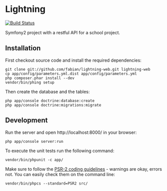 # Lightning

[![Build Status](https://secure.travis-ci.org/fabian/lightning-web.png?branch=master)](http://travis-ci.org/fabian/lightning-web)

Symfony2 project with a restful API for a school project.

## Installation

First checkout source code and install the required dependencies:

```
git clone git://github.com/fabian/lightning-web.git lightning-web
cp app/config/parameters.yml.dist app/config/parameters.yml
php composer.phar install --dev
vendor/bin/phing setup
```

Then create the database and the tables:

```
php app/console doctrine:database:create
php app/console doctrine:migrations:migrate
```

## Development

Run the server and open http://localhost:8000/ in your browser:

```
php app/console server:run
```

To execute the unit tests run the following command:

```
vendor/bin/phpunit -c app/
```

Make sure to follow the [PSR-2 coding guidelines](https://github.com/php-fig/fig-standards/blob/master/accepted/PSR-2-coding-style-guide.md) - warnings are okay, errors not. You can easily check them on the command line:

```
vendor/bin/phpcs --standard=PSR2 src/
```
